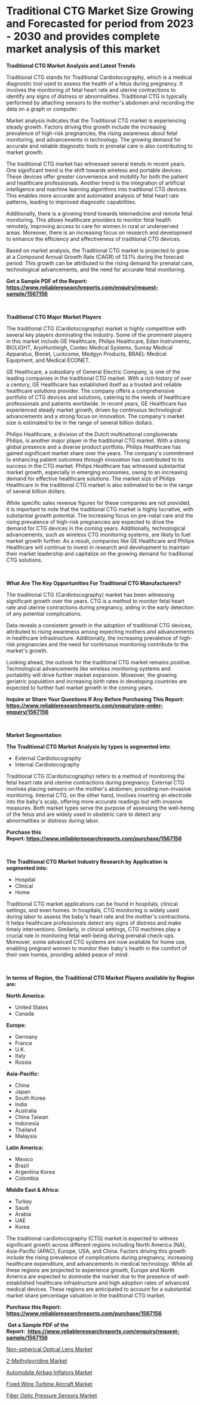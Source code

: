 <p><h1>Traditional CTG Market Size Growing and Forecasted for period from 2023 - 2030 and provides complete market analysis of this market</h1></p><p><strong>Traditional CTG Market Analysis and Latest Trends</strong></p>
<p><p>Traditional CTG stands for Traditional Cardiotocography, which is a medical diagnostic tool used to assess the health of a fetus during pregnancy. It involves the monitoring of fetal heart rate and uterine contractions to identify any signs of distress or abnormalities. Traditional CTG is typically performed by attaching sensors to the mother's abdomen and recording the data on a graph or computer.</p><p>Market analysis indicates that the Traditional CTG market is experiencing steady growth. Factors driving this growth include the increasing prevalence of high-risk pregnancies, the rising awareness about fetal monitoring, and advancements in technology. The growing demand for accurate and reliable diagnostic tools in prenatal care is also contributing to market growth.</p><p>The traditional CTG market has witnessed several trends in recent years. One significant trend is the shift towards wireless and portable devices. These devices offer greater convenience and mobility for both the patient and healthcare professionals. Another trend is the integration of artificial intelligence and machine learning algorithms into traditional CTG devices. This enables more accurate and automated analysis of fetal heart rate patterns, leading to improved diagnostic capabilities.</p><p>Additionally, there is a growing trend towards telemedicine and remote fetal monitoring. This allows healthcare providers to monitor fetal health remotely, improving access to care for women in rural or underserved areas. Moreover, there is an increasing focus on research and development to enhance the efficiency and effectiveness of traditional CTG devices.</p><p>Based on market analysis, the Traditional CTG market is projected to grow at a Compound Annual Growth Rate (CAGR) of 13.1% during the forecast period. This growth can be attributed to the rising demand for prenatal care, technological advancements, and the need for accurate fetal monitoring.</p></p>
<p><strong>Get a Sample PDF of the Report:&nbsp; <a href="https://www.reliableresearchreports.com/enquiry/request-sample/1567156">https://www.reliableresearchreports.com/enquiry/request-sample/1567156</a></strong></p>
<p>&nbsp;</p>
<p><strong>Traditional CTG Major Market Players</strong></p>
<p><p>The traditional CTG (Cardiotocography) market is highly competitive with several key players dominating the industry. Some of the prominent players in this market include GE Healthcare, Philips Healthcare, Edan Instruments, BIOLIGHT, ArjoHuntleigh, Contec Medical Systems, Sunray Medical Apparatus, Bionet, Luckcome, Medgyn Products, BRAEL-Medical Equipment, and Medical ECONET.</p><p>GE Healthcare, a subsidiary of General Electric Company, is one of the leading companies in the traditional CTG market. With a rich history of over a century, GE Healthcare has established itself as a trusted and reliable healthcare solutions provider. The company offers a comprehensive portfolio of CTG devices and solutions, catering to the needs of healthcare professionals and patients worldwide. In recent years, GE Healthcare has experienced steady market growth, driven by continuous technological advancements and a strong focus on innovation. The company's market size is estimated to be in the range of several billion dollars.</p><p>Philips Healthcare, a division of the Dutch multinational conglomerate Philips, is another major player in the traditional CTG market. With a strong global presence and a diverse product portfolio, Philips Healthcare has gained significant market share over the years. The company's commitment to enhancing patient outcomes through innovation has contributed to its success in the CTG market. Philips Healthcare has witnessed substantial market growth, especially in emerging economies, owing to an increasing demand for effective healthcare solutions. The market size of Philips Healthcare in the traditional CTG market is also estimated to be in the range of several billion dollars.</p><p>While specific sales revenue figures for these companies are not provided, it is important to note that the traditional CTG market is highly lucrative, with substantial growth potential. The increasing focus on pre-natal care and the rising prevalence of high-risk pregnancies are expected to drive the demand for CTG devices in the coming years. Additionally, technological advancements, such as wireless CTG monitoring systems, are likely to fuel market growth further. As a result, companies like GE Healthcare and Philips Healthcare will continue to invest in research and development to maintain their market leadership and capitalize on the growing demand for traditional CTG solutions.</p></p>
<p>&nbsp;</p>
<p><strong>What Are The Key Opportunities For Traditional CTG Manufacturers?</strong></p>
<p><p>The traditional CTG (Cardiotocography) market has been witnessing significant growth over the years. CTG is a method to monitor fetal heart rate and uterine contractions during pregnancy, aiding in the early detection of any potential complications.</p><p>Data reveals a consistent growth in the adoption of traditional CTG devices, attributed to rising awareness among expecting mothers and advancements in healthcare infrastructure. Additionally, the increasing prevalence of high-risk pregnancies and the need for continuous monitoring contribute to the market's growth.</p><p>Looking ahead, the outlook for the traditional CTG market remains positive. Technological advancements like wireless monitoring systems and portability will drive further market expansion. Moreover, the growing geriatric population and increasing birth rates in developing countries are expected to further fuel market growth in the coming years.</p></p>
<p><strong>Inquire or Share Your Questions If Any Before Purchasing This Report: <a href="https://www.reliableresearchreports.com/enquiry/pre-order-enquiry/1567156">https://www.reliableresearchreports.com/enquiry/pre-order-enquiry/1567156</a></strong></p>
<p>&nbsp;</p>
<p><strong>Market Segmentation</strong></p>
<p><strong>The Traditional CTG Market Analysis by types is segmented into:</strong></p>
<p><ul><li>External Cardiotocography</li><li>Internal Cardiotocography</li></ul></p>
<p><p>Traditional CTG (Cardiotocography) refers to a method of monitoring the fetal heart rate and uterine contractions during pregnancy. External CTG involves placing sensors on the mother's abdomen, providing non-invasive monitoring. Internal CTG, on the other hand, involves inserting an electrode into the baby's scalp, offering more accurate readings but with invasive measures. Both market types serve the purpose of assessing the well-being of the fetus and are widely used in obstetric care to detect any abnormalities or distress during labor.</p></p>
<p><strong>Purchase this Report:&nbsp;<a href="https://www.reliableresearchreports.com/purchase/1567156">https://www.reliableresearchreports.com/purchase/1567156</a></strong></p>
<p>&nbsp;</p>
<p><strong>The Traditional CTG Market Industry Research by Application is segmented into:</strong></p>
<p><ul><li>Hospital</li><li>Clinical</li><li>Home</li></ul></p>
<p><p>Traditional CTG market applications can be found in hospitals, clinical settings, and even homes. In hospitals, CTG monitoring is widely used during labor to assess the baby's heart rate and the mother's contractions. It helps healthcare professionals detect any signs of distress and make timely interventions. Similarly, in clinical settings, CTG machines play a crucial role in monitoring fetal well-being during prenatal check-ups. Moreover, some advanced CTG systems are now available for home use, enabling pregnant women to monitor their baby's health in the comfort of their own homes, providing added peace of mind.</p></p>
<p>&nbsp;</p>
<p><strong>In terms of Region, the Traditional CTG Market Players available by Region are:</strong></p>
<p>
    <p> <strong> North America: </strong>
        <ul>
            <li>United States</li>
            <li>Canada</li>
        </ul>
        </p> 
    <p> <strong> Europe: </strong>
        <ul>
            <li>Germany</li>
            <li>France</li>
            <li>U.K.</li>
            <li>Italy</li>
            <li>Russia</li>
        </ul>
        </p> 
    <p> <strong> Asia-Pacific: </strong>
        <ul>
            <li>China</li>
            <li>Japan</li>
            <li>South Korea</li>
            <li>India</li>
            <li>Australia</li>
            <li>China Taiwan</li>
            <li>Indonesia</li>
            <li>Thailand</li>
            <li>Malaysia</li>
        </ul>
        </p> 
    <p> <strong> Latin America: </strong>
        <ul>
            <li>Mexico</li>
            <li>Brazil</li>
            <li>Argentina Korea</li>
            <li>Colombia</li>
        </ul>
        </p> 
    <p> <strong> Middle East & Africa: </strong>
        <ul>
            <li>Turkey</li>
            <li>Saudi</li>
            <li>Arabia</li>
            <li>UAE</li>
            <li>Korea</li>
        </ul>
    </p>
    </p>
<p><p>The traditional cardiotocography (CTG) market is expected to witness significant growth across different regions including North America (NA), Asia-Pacific (APAC), Europe, USA, and China. Factors driving this growth include the rising prevalence of complications during pregnancy, increasing healthcare expenditure, and advancements in medical technology. While all these regions are projected to experience growth, Europe and North America are expected to dominate the market due to the presence of well-established healthcare infrastructure and high adoption rates of advanced medical devices. These regions are anticipated to account for a substantial market share percentage valuation in the traditional CTG market.</p></p>
<p><strong>Purchase this Report: <a href="https://www.reliableresearchreports.com/purchase/1567156">https://www.reliableresearchreports.com/purchase/1567156</a></strong></p>
<p>&nbsp;<strong>Get a Sample PDF of the Report:&nbsp;&nbsp;<a href="https://www.reliableresearchreports.com/enquiry/request-sample/1567156">https://www.reliableresearchreports.com/enquiry/request-sample/1567156</a></strong></p>
<p><strong></strong></p>
<p><p><a href="https://www.linkedin.com/pulse/non-spherical-optical-lens-market-research-report-unlocks-gfbje/">Non-spherical Optical Lens Market</a></p><p><a href="https://www.linkedin.com/pulse/2-methylpyridine-market-insights-players-forecast-till-2030-wm4re/">2-Methylpyridine Market</a></p><p><a href="https://www.linkedin.com/pulse/automobile-airbag-inflators-market-share-amp-new-trends-wh2ye/">Automobile Airbag Inflators Market</a></p><p><a href="https://medium.com/@prachi.reportprime/fixed-wing-turbine-aircraft-market-size-growth-forecast-2023-2030-6b76f9c9dfa7">Fixed Wing Turbine Aircraft Market</a></p><p><a href="https://medium.com/@noewwade60/fiber-optic-pressure-sensors-market-size-growth-forecast-2023-2030-18e7f8ce21db">Fiber Optic Pressure Sensors Market</a></p></p>